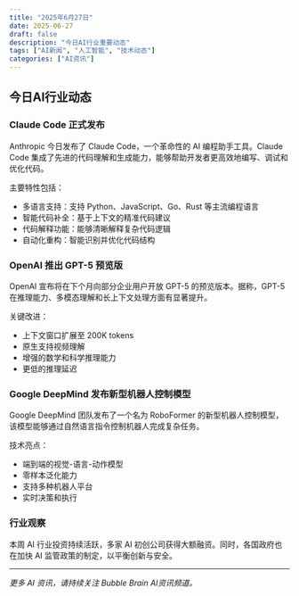 ```yaml
---
title: "2025年6月27日"
date: 2025-06-27
draft: false
description: "今日AI行业重要动态"
tags: ["AI新闻", "人工智能", "技术动态"]
categories: ["AI资讯"]
---
```


## 今日AI行业动态

### Claude Code 正式发布

Anthropic 今日发布了 Claude Code，一个革命性的 AI 编程助手工具。Claude Code 集成了先进的代码理解和生成能力，能够帮助开发者更高效地编写、调试和优化代码。

主要特性包括：
- 多语言支持：支持 Python、JavaScript、Go、Rust 等主流编程语言
- 智能代码补全：基于上下文的精准代码建议
- 代码解释功能：能够清晰解释复杂代码逻辑
- 自动化重构：智能识别并优化代码结构

### OpenAI 推出 GPT-5 预览版

OpenAI 宣布将在下个月向部分企业用户开放 GPT-5 的预览版本。据称，GPT-5 在推理能力、多模态理解和长上下文处理方面有显著提升。

关键改进：
- 上下文窗口扩展至 200K tokens
- 原生支持视频理解
- 增强的数学和科学推理能力
- 更低的推理延迟

### Google DeepMind 发布新型机器人控制模型

Google DeepMind 团队发布了一个名为 RoboFormer 的新型机器人控制模型，该模型能够通过自然语言指令控制机器人完成复杂任务。

技术亮点：
- 端到端的视觉-语言-动作模型
- 零样本泛化能力
- 支持多种机器人平台
- 实时决策和执行

### 行业观察

本周 AI 行业投资持续活跃，多家 AI 初创公司获得大额融资。同时，各国政府也在加快 AI 监管政策的制定，以平衡创新与安全。

---

*更多 AI 资讯，请持续关注 Bubble Brain AI资讯频道。*